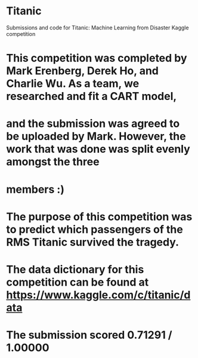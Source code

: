 # Titanic
Submissions and code for Titanic: Machine Learning from Disaster Kaggle competition

# This competition was completed by Mark Erenberg, Derek Ho, and Charlie Wu. As a team, we researched and fit a CART model,
# and the submission was agreed to be uploaded by Mark. However, the work that was done was split evenly amongst the three
# members :)

# The purpose of this competition was to predict which passengers of the RMS Titanic survived the tragedy.

# The data dictionary for this competition can be found at https://www.kaggle.com/c/titanic/data

# The submission scored 0.71291 / 1.00000
